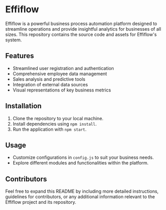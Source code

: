 # Effiflow

Effiflow is a powerful business process automation platform designed to streamline operations and provide insightful analytics for businesses of all sizes. This repository contains the source code and assets for Effiflow's system.

## Features

- Streamlined user registration and authentication
- Comprehensive employee data management
- Sales analysis and predictive tools
- Integration of external data sources
- Visual representations of key business metrics

## Installation

1. Clone the repository to your local machine.
2. Install dependencies using `npm install`.
3. Run the application with `npm start`.

## Usage

- Customize configurations in `config.js` to suit your business needs.
- Explore different modules and functionalities within the platform.

## Contributors



Feel free to expand this README by including more detailed instructions, guidelines for contributors, or any additional information relevant to the Effiflow project and its repository.